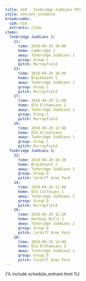 ```yaml
---
title: U10 - Tonbridge Juddians RFC
style: entrant_schedule
breadcrumbs:
  u10: U10
  entrants: clubs
items:
  Tonbridge Juddians 1:
    11:
      time: 2018-04-29 10:00
      home: Cambridge 3
      away: Tonbridge Juddians 1
      group: Group C
      pitch: Murrayfield
    13:
      time: 2018-04-29 10:40
      home: Blackheath 1
      away: Tonbridge Juddians 1
      group: Group C
      pitch: Murrayfield
    17:
      time: 2018-04-29 12:00
      home: Old Elthamians 2
      away: Tonbridge Juddians 1
      group: Group C
      pitch: Murrayfield
    19:
      time: 2018-04-29 12:40
      home: Old Alleynians
      away: Tonbridge Juddians 1
      group: Group C
      pitch: Murrayfield
  Tonbridge Juddians 2:
    12:
      time: 2018-04-29 10:20
      home: Blackheath 2
      away: Tonbridge Juddians 2
      group: Group D
      pitch: Cardiff Arms Park
    14:
      time: 2018-04-29 11:00
      home: Old Colfeians 1
      away: Tonbridge Juddians 2
      group: Group D
      pitch: Murrayfield
    18:
      time: 2018-04-29 12:20
      home: Hackney Bulls 1
      away: Tonbridge Juddians 2
      group: Group D
      pitch: Cardiff Arms Park
    20:
      time: 2018-04-29 13:00
      home: Old Elthamians 3
      away: Tonbridge Juddians 2
      group: Group D
      pitch: Cardiff Arms Park
---
```


{% include schedule_entrant.html %}
